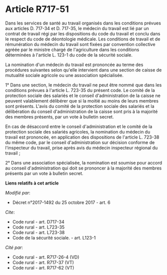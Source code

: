 # Article R717-51

Dans les services de santé au travail organisés dans les conditions prévues aux articles D. 717-34 et D. 717-35, le médecin
du travail est lié par un contrat de travail régi par les dispositions du code du travail et conclu dans le respect du code
de déontologie médicale. Les conditions de travail et de rémunération du médecin du travail sont fixées par convention
collective agréée par le ministre chargé de l'agriculture dans les conditions déterminées à l'article L. 123-1 du code de la
sécurité sociale.

La nomination d'un médecin du travail est prononcée au terme des procédures suivantes selon qu'elle intervient dans une
section de caisse de mutualité sociale agricole ou une association spécialisée.

1° Dans une section, le médecin du travail ne peut être nommé que dans les conditions prévues à l'article L. 723-35 du
présent code. Le comité de la protection sociale des salariés et le conseil d'administration de la caisse ne peuvent
valablement délibérer que si la moitié au moins de leurs membres sont présents. L'avis du comité de la protection sociale des
salariés et la délibération du conseil d'administration de la caisse sont pris à la majorité des membres présents, par un
vote à bulletin secret.

En cas de désaccord entre le conseil d'administration et le comité de la protection sociale des salariés agricoles, la
nomination du médecin du travail est prononcée, en application des dispositions de l'article L. 723-38 du même code, par le
conseil d'administration sur décision conforme de l'inspecteur du travail, prise après avis du médecin inspecteur régional du
travail ;

2° Dans une association spécialisée, la nomination est soumise pour accord au conseil d'administration qui doit se prononcer
à la majorité des membres présents par un vote à bulletin secret.

**Liens relatifs à cet article**

_Modifié par_:

  - Décret n°2017-1492 du 25 octobre 2017 - art. 6

_Cite_:

  - Code rural - art. D717-34
  - Code rural - art. L723-35
  - Code rural - art. L723-38
  - Code de la sécurité sociale. - art. L123-1

_Cité par_:

  - Code rural - art. R717-26-4 (VD)
  - Code rural - art. R717-37 (VT)
  - Code rural - art. R717-62 (VT)
